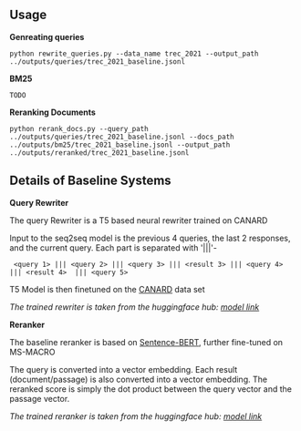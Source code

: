 ## Usage

**Genreating queries**
```
python rewrite_queries.py --data_name trec_2021 --output_path ../outputs/queries/trec_2021_baseline.jsonl
```

**BM25**
```
TODO
```

**Reranking Documents**
```
python rerank_docs.py --query_path ../outputs/queries/trec_2021_baseline.jsonl --docs_path ../outputs/bm25/trec_2021_baseline.jsonl --output_path ../outputs/reranked/trec_2021_baseline.jsonl
```


## Details of Baseline Systems


**Query Rewriter**

The query Rewriter is a T5 based neural rewriter trained on CANARD

Input to the seq2seq model is the previous 4 queries, the last 2 responses, and the current query. Each part is separated with '|||'-

```
 <query 1> ||| <query 2> ||| <query 3> ||| <result 3> ||| <query 4> ||| <result 4>  ||| <query 5>  
```

T5 Model is then finetuned on the [CANARD](http://users.umiacs.umd.edu/~jbg/docs/2019_emnlp_sequentialqa.pdf) data set 

*The trained rewriter is taken from the huggingface hub: [model link](https://huggingface.co/castorini/t5-base-canard)*

**Reranker**

The baseline reranker is based on [Sentence-BERT](https://arxiv.org/abs/1908.10084), further fine-tuned on MS-MACRO 

The query is converted into a vector embedding. Each result (document/passage) is also converted into a vector embedding. The reranked score is simply the dot product between the query vector and the passage vector. 

*The trained reranker is taken from the huggingface hub: [model link](https://huggingface.co/sentence-transformers/msmarco-distilbert-dot-v5)*

